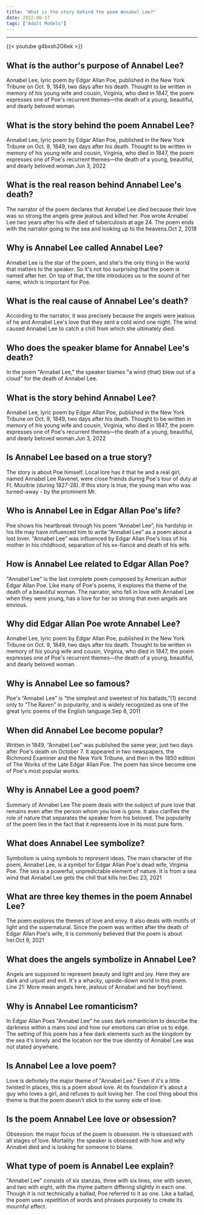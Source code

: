 ```yaml
---
title: "What is the story behind the poem Annabel Lee?"
date: 2022-06-17
tags: ["Adult Models"]
---
```


---
{{< youtube g4bxsh2G6ek >}}
## What is the author's purpose of Annabel Lee?
Annabel Lee, lyric poem by Edgar Allan Poe, published in the New York Tribune on Oct. 9, 1849, two days after his death. Thought to be written in memory of his young wife and cousin, Virginia, who died in 1847, the poem expresses one of Poe's recurrent themes—the death of a young, beautiful, and dearly beloved woman.

## What is the story behind the poem Annabel Lee?
Annabel Lee, lyric poem by Edgar Allan Poe, published in the New York Tribune on Oct. 9, 1849, two days after his death. Thought to be written in memory of his young wife and cousin, Virginia, who died in 1847, the poem expresses one of Poe's recurrent themes—the death of a young, beautiful, and dearly beloved woman.Jun 3, 2022

## What is the real reason behind Annabel Lee's death?
The narrator of the poem declares that Annabel Lee died because their love was so strong the angels grew jealous and killed her. Poe wrote Annabel Lee two years after his wife died of tuberculosis at age 24. The poem ends with the narrator going to the sea and looking up to the heavens.Oct 2, 2018

## Why is Annabel Lee called Annabel Lee?
Annabel Lee is the star of the poem, and she's the only thing in the world that matters to the speaker. So it's not too surprising that the poem is named after her. On top of that, the title introduces us to the sound of her name, which is important for Poe.

## What is the real cause of Annabel Lee's death?
According to the narrator, it was precisely because the angels were jealous of he and Annabel Lee's love that they sent a cold wind one night. The wind caused Annabel Lee to catch a chill from which she ultimately died.

## Who does the speaker blame for Annabel Lee's death?
In the poem "Annabel Lee," the speaker blames "a wind {that} blew out of a cloud" for the death of Annabel Lee.

## What is the story behind Annabel Lee?
Annabel Lee, lyric poem by Edgar Allan Poe, published in the New York Tribune on Oct. 9, 1849, two days after his death. Thought to be written in memory of his young wife and cousin, Virginia, who died in 1847, the poem expresses one of Poe's recurrent themes—the death of a young, beautiful, and dearly beloved woman.Jun 3, 2022

## Is Annabel Lee based on a true story?
The story is about Poe himself. Local lore has it that he and a real girl, named Annabel Lee Ravenel, were close friends during Poe's tour of duty at Ft. Moultrie (during 1827-28). If this story is true, the young man who was turned-away - by the prominent Mr.

## Who is Annabel Lee in Edgar Allan Poe's life?
Poe shows his heartbreak through his poem “Annabel Lee”, his hardship in his life may have influenced him to write “Annabel Lee” as a poem about a lost lover. “Annabel Lee” was influenced by Edgar Allan Poe's loss of his mother in his childhood, separation of his ex-fiancé and death of his wife.

## How is Annabel Lee related to Edgar Allan Poe?
"Annabel Lee" is the last complete poem composed by American author Edgar Allan Poe. Like many of Poe's poems, it explores the theme of the death of a beautiful woman. The narrator, who fell in love with Annabel Lee when they were young, has a love for her so strong that even angels are envious.

## Why did Edgar Allan Poe wrote Annabel Lee?
Annabel Lee, lyric poem by Edgar Allan Poe, published in the New York Tribune on Oct. 9, 1849, two days after his death. Thought to be written in memory of his young wife and cousin, Virginia, who died in 1847, the poem expresses one of Poe's recurrent themes—the death of a young, beautiful, and dearly beloved woman.

## Why is Annabel Lee so famous?
Poe's “Annabel Lee” is “the simplest and sweetest of his ballads,”(1) second only to “The Raven” in popularity, and is widely recognized as one of the great lyric poems of the English language.Sep 8, 2011

## When did Annabel Lee become popular?
Written in 1849, “Annabel Lee” was published the same year, just two days after Poe's death on October 7. It appeared in two newspapers, the Richmond Examiner and the New York Tribune, and then in the 1850 edition of The Works of the Late Edgar Allan Poe. The poem has since become one of Poe's most popular works.

## Why is Annabel Lee a good poem?
Summary of Annabel Lee The poem deals with the subject of pure love that remains even after the person whom you love is gone. It also clarifies the role of nature that separates the speaker from his beloved. The popularity of the poem lies in the fact that it represents love in its most pure form.

## What does Annabel Lee symbolize?
Symbolism is using symbols to represent ideas. The main character of the poem, Annabel Lee, is a symbol for Edgar Allan Poe's dead wife, Virginia Poe. The sea is a powerful, unpredictable element of nature. It is from a sea wind that Annabel Lee gets the chill that kills her.Dec 23, 2021

## What are three key themes in the poem Annabel Lee?
The poem explores the themes of love and envy. It also deals with motifs of light and the supernatural. Since the poem was written after the death of Edgar Allan Poe's wife, it is commonly believed that the poem is about her.Oct 9, 2021

## What does the angels symbolize in Annabel Lee?
Angels are supposed to represent beauty and light and joy. Here they are dark and unjust and evil. It's a whacky, upside-down world in this poem. Line 21: More mean angels here, jealous of Annabel and her boyfriend.

## Why is Annabel Lee romanticism?
In Edgar Allan Poes "Annabel Lee" he uses dark romanticism to describe the darkness within a mans soul and how our emotions can drive us to edge. The setting of this poem has a few dark elements such as the kingdom by the sea it's lonely and the location nor the true identity of Annabel Lee was not stated anywhere.

## Is Annabel Lee a love poem?
Love is definitely the major theme of "Annabel Lee." Even if it's a little twisted in places, this is a poem about love. At its foundation it's about a guy who loves a girl, and refuses to quit loving her. The cool thing about this theme is that the poem doesn't stick to the sunny side of love.

## Is the poem Annabel Lee love or obsession?
Obsession: the major focus of the poem is obsession. He is obsessed with all stages of love. Mortality: the speaker is obsessed with how and why Annabel died and is looking for someone to blame.

## What type of poem is Annabel Lee explain?
"Annabel Lee" consists of six stanzas, three with six lines, one with seven, and two with eight, with the rhyme pattern differing slightly in each one. Though it is not technically a ballad, Poe referred to it as one. Like a ballad, the poem uses repetition of words and phrases purposely to create its mournful effect.

